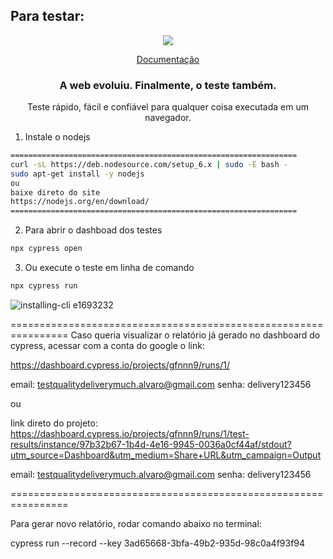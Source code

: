 ## Para testar:

<p align="center">
  <img src="https://cloud.githubusercontent.com/assets/1268976/20607953/d7ae489c-b24a-11e6-9cc4-91c6c74c5e88.png"/>
</p>
<p align="center">
  <a href="https://docs.cypress.io/api/api/table-of-contents.html">Documentação</a>
</p>

<h3 align="center">
  A web evoluiu. Finalmente, o teste também.
</h3>

<p align="center">
  Teste rápido, fácil e confiável para qualquer coisa executada em um navegador.
</p>

1. Instale o nodejs
```bash
================================================================
curl -sL https://deb.nodesource.com/setup_6.x | sudo -E bash -
sudo apt-get install -y nodejs
ou
baixe direto do site
https://nodejs.org/en/download/
================================================================
```

2. Para abrir o dashboad dos testes
```bash
npx cypress open
```
3. Ou execute o teste em linha de comando
```bash
npx cypress run
```
![installing-cli e1693232](https://user-images.githubusercontent.com/1271364/31740846-7bf607f0-b420-11e7-855f-41c996040d31.gif)

================================================================
Caso queria visualizar o relatório já gerado no dashboard do cypress, acessar com a conta do google o link:

https://dashboard.cypress.io/projects/gfnnn9/runs/1/

email: testqualitydeliverymuch.alvaro@gmail.com
senha: delivery123456

ou

link direto do projeto:
https://dashboard.cypress.io/projects/gfnnn9/runs/1/test-results/instance/97b32b67-1b4d-4e16-9945-0036a0cf44af/stdout?utm_source=Dashboard&utm_medium=Share+URL&utm_campaign=Output

email: testqualitydeliverymuch.alvaro@gmail.com
senha: delivery123456

================================================================

Para gerar novo relatório, rodar comando abaixo no terminal:

cypress run --record --key 3ad65668-3bfa-49b2-935d-98c0a4f93f94


 
